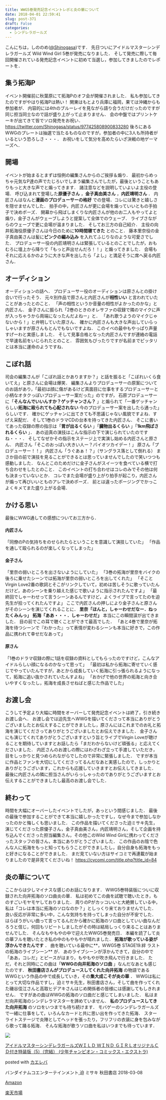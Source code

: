```yaml
---
title: WWG5巻発売記念イベントレポと炎の華について
date: 2018-04-01 22:59:41
slug: post-371
draft: False
categories:
  - シンデレラガールズ
---
```


こんにちは，しののめ([@Shinogasa](https://twitter.com/Shinogasa))です．   先日ついにアイドルマスターシンデレラガールズ Wild Wind Girl 5巻が発売になりました． そして発売に際して毎回開催されている発売記念イベントに初めて当選し，参加してきましたのでレポートを．  

## 集う拓海P

イベント開催前に秋葉原にて拓海Pのオフ会が開催されました． 私も参加してきたのですがやはり拓海Pは熱い！ 関東はもとより兵庫に福岡，果ては沖縄からも参加者が． 内容的には4thのブルーレイを見ながら語り合うだけだったのですが同じ担当同士なので話が盛り上がって止まりません． 会の中盤ではプリントケーキが出てきて皆でソロ発売をお祝い． https://twitter.com/Shinogasa/status/977425808900833280 後ろにあるWWGのプレートは抽選で当たるものなのですが，参加者の中に3人も所持者がいるという恐ろしさ・・・． お祝いをして気分を高めたらいざ決戦の地ゲーマーズへ．  

## 開場

イベントが始まるとまずは恒例の編集さんからのご挨拶＆煽り． 最初からめっちゃ元気なP達の声でたじろいでしまう編集さんでしたが，最後ということもありもっと大きな声でと煽ってきます．   諸注意などを説明していよいよ主役の登場． 呼び込まれて登場した**原優子さん** ，**金子真由美さん** ，**内匠靖明さん** ． 内匠さんはなんと**漫画のプロデューサーの格好** での登場．コレには驚きと嬉しさを隠せませんでした． 拍手の中，内匠さんが更に会場を煽っていいともの手拍子で決めポーズ． 開幕から飛ばしまくりな内匠さんが他のお二人もやってよと煽り，金子さんがウェーブしようと提案して全体でのウェーブ． ライブさながらのウェーブで更に会場が温まりました．   そしてお三方の自己紹介． 主役の向井拓海役原優子さんは今日のために**10時間寝てきた** とのこと． 藤本里奈役の金子真由美さんは髪に**ピンクの編み込み** を入れてふじりなのような可愛さでした． プロデューサー役の内匠靖明さんは緊張しているとのことでしたが，おもむろに壇上から降りて「もっと声出せんだろ！！」と煽ってきました． 会場もそれに応えるかのように大きな声を出したら「よし」と満足そうに席へ戻る内匠さん．  

## オーディション

オーディションの話へ． プロデューサー役のオーディションは原さんとの掛け合いで行ったそう． 元々別作品で原さんと内匠さんが**相性いい** と言われていたことがあったとのこと． 「声の相性というか音量の相性がよかったのかな」と内匠さん． 金子さんに振られ「2巻のときのオレサファの収録で隣のマイクに声が入っちゃうから両端になったんだよねー」と． 「あれ歌うようのマイクじゃないから！」と弁明していた原さん． 確かに内匠さんも大きな声出していらっしゃいますが原さんもとんでもないですよね． このイベの最中もやっぱり声量すげーわと実感しました． そして見事合格となった内匠さんですが連絡の電話で早速名前をいじられたとのこと． 雰囲気もぴったりですが名前までピッタリとは本当に運命のようですね．  

## こぼれ話

司会の編集さんが「こぼれ話とかありますか？」と話を振ると「こぼれいくら食いてえ」と原さんに会場は爆笑． 編集さんよりプロデューサーの原案についてのお話があり，「最初は顔に傷があるけど真面目に仕事をするプロデューサーと小柄なオタクっぽいプロデューサー案だった」のですが， 石原プロデューサーに「**そんなんでいいんすか？ゲッチャンさん？** 」と煽られて「一番ゲッチャンらしい**拓海に殴られても心配されない** 今のプロデューサー案を出したら通った」らしいです． 確かにゲッチャンに出てきても不思議じゃない風貌ですよね．すげえ采配だ．   そして1巻のドラマCDの台本を持ってきた内匠さん． そこに書いてあった収録の際の指示は「**胃が出るくらい** 」「**臓物出るくらい** 」「**1km飛ばされるくらい** 」． あの迫真の演技はこんな指示の下で演じられていたのですね・・・． そしてなぜかその指示をステージ上で実演し始める内匠さんと原さん．   内匠さん「そこのおっぱい大きい人ー？パイオツカイデー！」 原さん「プロデューサー！！」 内匠さん「うぐあぁ！？」（サングラス落として倒れる）   まさか目の前で演技を見ることができるとは思っていませんでしたので笑いつつも感動しました． なんとこのためだけに金子さんがスイーツを食べている横で打ち合わせをしたとのこと． このイベントの打ち合わせはコレのみでその他は何も決まっていないとか． コレでまた会場が盛り上がり拍手が起こり，内匠さんが煽って再びいいとものアレで決めポーズ． 前とは違ったポージングでかっこよくキメてまた盛り上がる会場．  

## かける思い

最後にWWG通しての感想についてお三方から． 

#### 内匠さん

「同僚のPの気持ちをのせられたらということを意識して演技していた」 「作品を通して殴られるのが楽しくなってしまった」  

#### 金子さん

「里奈の弱いところを出さないようにしていた」 「3巻の拓海が里奈をバイクの後ろに乗せたシーンでは拓海が里奈の弱いところを出してくれた」 「そことVirgin Love2番の歌詞とそこがリンクしていて，初めは苦しそうに歌っていたんだけど，あのシーンを乗り越えた感じで歌いように指示されたんですよ」 「最終回でしゃーわせって言うシーンあるんですけど，よくライブで言ってたのを迫先生が拾ってくれたんですよ」   ここで内匠さんの押しにより金子さんと原さんがそのシーンを演じてくれることに． **里奈「ほんと，しゃーわせだなー．ねったくみんっ」** **拓海「ああ・・・．しゃーわせだ」** 本当にこの瞬間涙が出てきました． 目の前でこの耳で聴くことができて最高でした．   「あと4巻で里奈が拓海を待つシーンで『わかった』って表情が変わるシーンも本当に好きで，この作品に携われて幸せだなあって」  

#### 原さん

「1巻のドラマ収録の際に1話を収録の資料としてもらったのですけど，こんなアイドルらしい顔になるのかなって思って」 「最初は私から拓海に寄せていく感じでやっていたんですが，あとから成長していく拓海に引っ張られるようになって，拓海に追い抜かされていたんすよね」 「おかげで他の世界の拓海と向き合いやすくなったし，拓海を成長させねばと感じた作品でした」  

## お渡し会

こうして予定より大幅に時間をオーバーして発売記念イベントは終了，引き続きお渡し会へ． お渡し会では迫先生へWWGを描いてくださって本当にありがとうございましたとお伝えすることができましたし，原さんにはこれまでのお礼と拓海を演じてくださってありがとうございましたとお伝えできました． 金子さんにも演じてくれてありがとうございますという旨とライブでVirgin Loveが聴けることを期待していますとお話したら「まだわからないけど頑張る」と応えてくださいました． 内匠さんのお渡しの際にはわざわざ立って手渡していただき，目をしっかりと見つめられながらでしたので非常に緊張しました． ですが本当に作品とファンを大切にしてくださってるんだなあと実感したので，しっかりとありがとうございます，これからも応援していきますとお伝えしてきました． 最後に内匠さんの隣に担当さんがいらっしゃったのでありがとうございますとお伝えすることができましたし最高のお渡し会でした．  

## 終わって

時間を大幅にオーバーしたイベントでしたが，あっという間感じました． 最後の最後で参加することができて本当に嬉しかったですし，なぜ今まで参加しなかったのかと悔しくも思いました．   この作品を描いてくださった迫ミサキ先生，演じてくださった原優子さん，金子真由美さん，内匠靖明さん，そして企画を持ち込んでくださった担当編集さん，その他このWild Wind Girlに携わってくださったスタッフの皆さん，本当にありがとうございました． この作品のお陰で色んな人に拓海をもっと知ってもらうことができましたし，自分自身も拓海をもっと好きになることができました． まだ見ていない方はサイコミで再連載が始まりましたので是非見てくださいね！ https://cycomi.com/title.php?title_id=84    

## 炎の華について

ここからは少しマイナスな感じのお話になります． WWG5巻特装版についに収録された向井拓海のソロ曲炎の華． 私は初めてこの曲を試聴で聴いたとき，ものすごいモヤモヤしておりました． 周りのPがカッコいいと大絶賛している中，私は「コレは本当に拓海のソロなのか？」としっくり来ておりませんでした． 良い反応が非常に多い中，こんな気持ちを持ってしまった自分が不安でした． はらぼうがいい曲って言ってるんだから確かに拓海のソロ曲としていい曲なんだろうと信じ，何回もリピートしましたがその時は結局しっくり来ることはありませんでした．   そんなもやもやの中で迎えたWWG5巻発売日． 本編を読了して炎の華フルを聴いたとき私の中のもやもやが晴れました． **拓海が歌っている姿が浮かんできたんです** ． 曲を聴いている最中に**，WWG5巻 STAGE19.絆 ラストの拓海のライブシーン** が． あのライブシーンが浮かんできて，自分の中で「ああ，コレだ」とピースがはまり，もやもやが吹き飛んで行きました．   ただ，それと同時にこの曲は「**WWGの向井拓海のソロ曲** 」なんだなあとも感じたのです． **秋田書店さんがプロデュースしてくれた向井拓海** の物語であるWWGという作品の中で成長していき，その**集大成こそが炎の華** ． WWGは私にとって大切な作品ですし，迫ミサキ先生，秋田書店さん，そして曲を作ってくれた磯谷佳江さんと高取ヒデアキさんはじめ関係者の皆様には感謝してもしきれません． ですがあの曲はWWGの拓海のソロ曲だと感じてしまいました．   私はまだ向井拓海のシンデレラマスターを諦めていません． **私のプロデュースしてきた向井拓海** のソロをいつまでも待ち続けます． モバゲーのシンデレラガールズで一緒に仕事をして，いろんなカードと共に思い出を作ってきた拓海． スターライトステージで炎陣としてヘッドを張ったり，フリフリの衣装に身を包みながら歌って踊る拓海． そんな拓海が歌うソロ曲を私はいつまでも待っています．  

[![](https://images-fe.ssl-images-amazon.com/images/I/51%2B1wf3ju5L._SL160_.jpg)](https://www.amazon.co.jp/exec/obidos/ASIN/4253252257/deltafantom-22/)

[アイドルマスターシンデレラガールズＷＩＬＤ ＷＩＮＤ ＧＩＲＬオリジナルＣＤ付き特装版（5）（完結） (少年チャンピオン・コミックス・エクストラ)](https://www.amazon.co.jp/exec/obidos/ASIN/4253252257/deltafantom-22/)

posted with [カエレバ](http://kaereba.com)

バンダイナムコエンターテインメント,迫 ミサキ 秋田書店 2018-03-08

[Amazon](https://www.amazon.co.jp/gp/search?keywords=wild%20wind%20girl&__mk_ja_JP=%E3%82%AB%E3%82%BF%E3%82%AB%E3%83%8A&tag=deltafantom-22)

[楽天市場](https://hb.afl.rakuten.co.jp/hgc/140c65f5.f2d5fda6.140c65f6.51a0545a/?pc=https%3A%2F%2Fsearch.rakuten.co.jp%2Fsearch%2Fmall%2Fwild%2520wind%2520girl%2F-%2Ff.1-p.1-s.1-sf.0-st.A-v.2%3Fx%3D0%26scid%3Daf_ich_link_urltxt%26m%3Dhttp%3A%2F%2Fm.rakuten.co.jp%2F)
